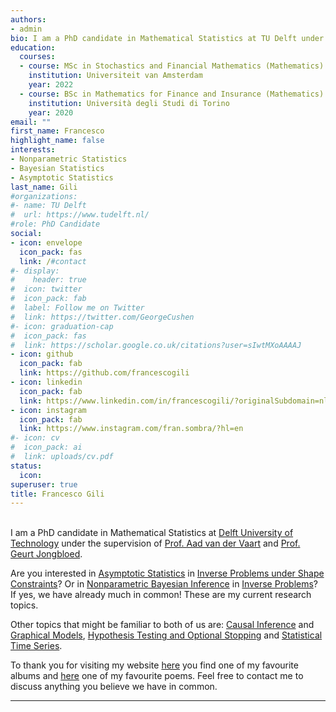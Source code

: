 ```yaml
---
authors:
- admin
bio: I am a PhD candidate in Mathematical Statistics at TU Delft under the supervision of Aad van der Vaart and Geurt Jongbloed.
education:
  courses:
  - course: MSc in Stochastics and Financial Mathematics (Mathematics)
    institution: Universiteit van Amsterdam
    year: 2022
  - course: BSc in Mathematics for Finance and Insurance (Mathematics)
    institution: Università degli Studi di Torino
    year: 2020
email: ""
first_name: Francesco
highlight_name: false
interests:
- Nonparametric Statistics
- Bayesian Statistics
- Asymptotic Statistics
last_name: Gili
#organizations:
#- name: TU Delft
#  url: https://www.tudelft.nl/
#role: PhD Candidate
social:
- icon: envelope
  icon_pack: fas
  link: /#contact
#- display:
#    header: true
#  icon: twitter
#  icon_pack: fab
#  label: Follow me on Twitter
#  link: https://twitter.com/GeorgeCushen
#- icon: graduation-cap
#  icon_pack: fas
#  link: https://scholar.google.co.uk/citations?user=sIwtMXoAAAAJ
- icon: github
  icon_pack: fab
  link: https://github.com/francescogili
- icon: linkedin
  icon_pack: fab
  link: https://www.linkedin.com/in/francescogili/?originalSubdomain=nl
- icon: instagram
  icon_pack: fab
  link: https://www.instagram.com/fran.sombra/?hl=en
#- icon: cv
#  icon_pack: ai
#  link: uploads/cv.pdf
status:
  icon: 
superuser: true
title: Francesco Gili
---
```

</br > I am a PhD candidate in Mathematical Statistics at [Delft University of Technology](https://www.tudelft.nl/) under the supervision of [Prof. Aad van der Vaart](https://fa.ewi.tudelft.nl/~vaart/) and [Prof. Geurt Jongbloed](http://dutiosc.twi.tudelft.nl/~geurt/).

Are you interested in [Asymptotic Statistics](https://www.cambridge.org/core/books/asymptotic-statistics/A3C7DAD3F7E66A1FA60E9C8FE132EE1D) in [Inverse Problems under Shape Constraints](https://www.cambridge.org/nl/academic/subjects/statistics-probability/statistical-theory-and-methods/nonparametric-estimation-under-shape-constraints-estimators-algorithms-and-asymptotics?format=HB&isbn=9780521864015)? Or in [Nonparametric Bayesian Inference](https://www.cambridge.org/core/books/fundamentals-of-nonparametric-bayesian-inference/C96325101025D308C9F31F4470DEA2E8) in [Inverse Problems](https://en.wikipedia.org/wiki/Inverse_problem)? If yes, we have already much in common! These are my current research topics.

Other topics that might be familiar to both of us are: [Causal Inference](https://en.wikipedia.org/wiki/Causal_inference) and [Graphical Models](https://en.wikipedia.org/wiki/Graphical_model#:~:text=A%20graphical%20model%20or%20probabilistic,Bayesian%20statistics%E2%80%94and%20machine%20learning.), [Hypothesis Testing and Optional Stopping](https://safestatistics.com/testing-with-optional-stopping/) and [Statistical Time Series](https://en.wikipedia.org/wiki/Time_series).

To thank you for visiting my website [here](https://open.spotify.com/intl-it/album/1nvzBC1M3dlCMIxfUCBhlO?autoplay=true) you find one of my favourite albums and [here](https://www.poetryfoundation.org/poems/47541/keeping-things-whole) one of my favourite poems. Feel free to contact me to discuss anything you believe we have in common.





---------------------------------------------------------------------------------------------------------------------------



